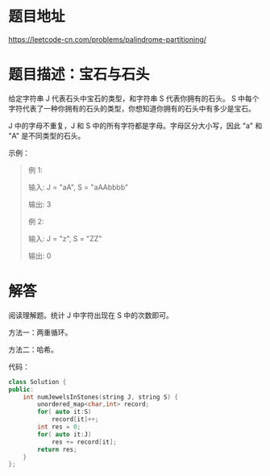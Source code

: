 # 题目地址

<https://leetcode-cn.com/problems/palindrome-partitioning/>

# 题目描述：宝石与石头

 给定字符串 J 代表石头中宝石的类型，和字符串 S 代表你拥有的石头。 S 中每个字符代表了一种你拥有的石头的类型，你想知道你拥有的石头中有多少是宝石。

J 中的字母不重复，J 和 S 中的所有字符都是字母。字母区分大小写，因此 "a" 和 "A" 是不同类型的石头。

示例：
>例 1:
>
>输入: J = "aA", S = "aAAbbbb"
>
>输出: 3
>
>例 2:
>
>输入: J = "z", S = "ZZ"
>
>输出: 0

# 解答

阅读理解题。统计 J 中字符出现在 S 中的次数即可。

方法一：两重循环。

方法二：哈希。

代码：

```cpp
class Solution {
public:
    int numJewelsInStones(string J, string S) {
        unordered_map<char,int> record;
        for( auto it:S)
            record[it]++;
        int res = 0;
        for( auto it:J)
            res += record[it];
        return res;
    }
};
```
